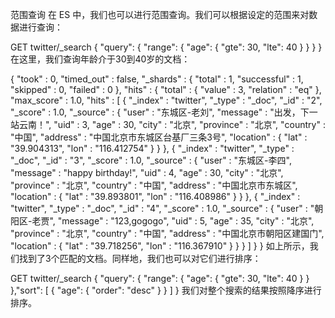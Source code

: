 范围查询
在 ES 中，我们也可以进行范围查询。我们可以根据设定的范围来对数据进行查询：

GET twitter/_search
{
  "query": {
    "range": {
      "age": {
        "gte": 30,
        "lte": 40
      }
    }
  }
}
在这里，我们查询年龄介于30到40岁的文档：

{
  "took" : 0,
  "timed_out" : false,
  "_shards" : {
    "total" : 1,
    "successful" : 1,
    "skipped" : 0,
    "failed" : 0
  },
  "hits" : {
    "total" : {
      "value" : 3,
      "relation" : "eq"
    },
    "max_score" : 1.0,
    "hits" : [
      {
        "_index" : "twitter",
        "_type" : "_doc",
        "_id" : "2",
        "_score" : 1.0,
        "_source" : {
          "user" : "东城区-老刘",
          "message" : "出发，下一站云南！",
          "uid" : 3,
          "age" : 30,
          "city" : "北京",
          "province" : "北京",
          "country" : "中国",
          "address" : "中国北京市东城区台基厂三条3号",
          "location" : {
            "lat" : "39.904313",
            "lon" : "116.412754"
          }
        }
      },
      {
        "_index" : "twitter",
        "_type" : "_doc",
        "_id" : "3",
        "_score" : 1.0,
        "_source" : {
          "user" : "东城区-李四",
          "message" : "happy birthday!",
          "uid" : 4,
          "age" : 30,
          "city" : "北京",
          "province" : "北京",
          "country" : "中国",
          "address" : "中国北京市东城区",
          "location" : {
            "lat" : "39.893801",
            "lon" : "116.408986"
          }
        }
      },
      {
        "_index" : "twitter",
        "_type" : "_doc",
        "_id" : "4",
        "_score" : 1.0,
        "_source" : {
          "user" : "朝阳区-老贾",
          "message" : "123,gogogo",
          "uid" : 5,
          "age" : 35,
          "city" : "北京",
          "province" : "北京",
          "country" : "中国",
          "address" : "中国北京市朝阳区建国门",
          "location" : {
            "lat" : "39.718256",
            "lon" : "116.367910"
          }
        }
      }
    ]
  }
}
如上所示，我们找到了3个匹配的文档。同样地，我们也可以对它们进行排序：

GET twitter/_search
{
  "query": {
    "range": {
      "age": {
        "gte": 30,
        "lte": 40
      }
    }
  },"sort": [
    {
      "age": {
        "order": "desc"
      }
    }
  ]
}
我们对整个搜索的结果按照降序进行排序。